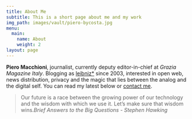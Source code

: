 ```yaml
---
title: About Me
subtitle: This is a short page about me and my work
img_path: images/vault/piero-bycosta.jpg
menu:
  main:
    name: About
    weight: 2
layout: page
---
```


__Piero Macchioni__, journalist, currently deputy editor-in-chief at _Grazia Magazine Italy_. Blogging as [leibniz*](https://leibniz.me) since 2003, interested in open web, news distribution, privacy and the magic that lies between the analog and the digital self. You can read my latest below or [contact me](https://macchioni.cc/contact/).


>Our future is a race between the growing power of our technology and the wisdom with which we use it. Let’s make sure that wisdom wins.<cite>*Brief Answers to the Big Questions - Stephen Hawking*</cite>